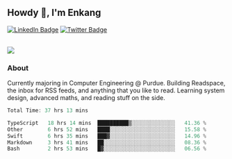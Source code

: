 ## Howdy 👋, I'm Enkang

<div id="badges">
  <a href="https://www.linkedin.com/in/enkyuan/"><img src="https://img.shields.io/badge/LinkedIn-blue?style=for-the-badge&logo=linkedin&logoColor=white" alt="LinkedIn Badge"/></a>
  <a href="https://twitter.com/enkyuan"><img src="https://img.shields.io/badge/X-000000?style=for-the-badge&logo=x&logoColor=white" alt="Twitter Badge"/></a>
</div>

<br/>

![](https://komarev.com/ghpvc/?username=enkyuan&color=blueviolet)

### About 

Currently majoring in Computer Engineering @ Purdue. Building Readspace, the inbox for RSS feeds, and anything that you like to read. Learning system design, advanced maths, and reading stuff on the side.

<!--START_SECTION:waka-->

```rust
Total Time: 37 hrs 13 mins

TypeScript   18 hrs 14 mins  ██████████▒░░░░░░░░░░░░░░   41.36 %
Other        6 hrs 52 mins   ████░░░░░░░░░░░░░░░░░░░░░   15.58 %
Swift        6 hrs 35 mins   ███▓░░░░░░░░░░░░░░░░░░░░░   14.96 %
Markdown     3 hrs 41 mins   ██░░░░░░░░░░░░░░░░░░░░░░░   08.36 %
Bash         2 hrs 53 mins   █▓░░░░░░░░░░░░░░░░░░░░░░░   06.56 %
```

<!--END_SECTION:waka-->
